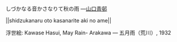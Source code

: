 しづかなる音かさなりて秋の雨
—[山口青邨](https://ja.wikipedia.org/wiki/山口青邨)

||shidzukanaru oto kasanarite aki no ame||

浮世絵: Kawase Hasui, May Rain- Arakawa — 五月雨（荒川）, 1932